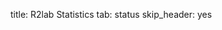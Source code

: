 title: R2lab Statistics
tab: status
skip_header: yes

<script type="text/javascript" src="/assets/r2lab/omfrest.js"></script>
<script src="http://cdnjs.cloudflare.com/ajax/libs/jquery/2.1.3/jquery.min.js"></script>
<script src="/assets/js/moment.min.js"></script>
<script src="/assets/js/underscore-min.js"></script>
<style type="text/css"> @import url("/assets/css/daterangepicker.css"); </style>
<script src="/assets/js/daterangepicker.js"></script>
<script type="text/javascript" src="/assets/r2lab/range-calendar.js"></script>
<script type="text/javascript" src="/assets/r2lab/statistics.js"></script>
<script src="/assets/js/chartlib/dist/Chart.bundle.js"></script>

<div class="container">
  <div class="row">
    <div class="col-lg-12">
      <div style="width: 100%">
        <canvas id="line" height="250" width="700"></canvas>
        </div>
      </div>
    </div>
  </div>
  <div class="row">
    <div class="col-lg-12">
      <div style="width: 100%">
        <canvas id="bar" height="250" width="700"></canvas>
      </div>
    </div>
    <!-- <div class="col-lg-1"> -->
      <!-- <br><br>select a range date<br>
      <input type="text" id="range_calendar" class="form-control"> -->
    <!-- </div> -->
  </div>
</div>
